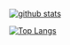 [![github stats](https://github-readme-stats.vercel.app/api?username=galaxyzpj&theme=merko&show_icons=true)](https://github.com/GalaxyZpj)

[![Top Langs](https://github-readme-stats.vercel.app/api/top-langs/?username=galaxyzpj&theme=merko)](https://github.com/GalaxyZpj)

<!--
**GalaxyZpj/GalaxyZpj** is a ✨ _special_ ✨ repository because its `README.md` (this file) appears on your GitHub profile.

Here are some ideas to get you started:

- 🔭 I’m currently working on ...
- 🌱 I’m currently learning ...
- 👯 I’m looking to collaborate on ...
- 🤔 I’m looking for help with ...
- 💬 Ask me about ...
- 📫 How to reach me: ...
- 😄 Pronouns: ...
- ⚡ Fun fact: ...
-->
